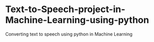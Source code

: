 # Text-to-Speech-project-in-Machine-Learning-using-python
Converting text to speech using python in Machine Learning
